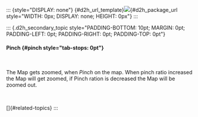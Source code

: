 ::: {style="DISPLAY: none"}
[](ms-xhelp:///?Id=d2h_url_template){#d2h_url_template}![](!package_url!){#d2h_package_url style="WIDTH: 0px; DISPLAY: none; HEIGHT: 0px"}
:::

::: {.d2h_secondary_topic style="PADDING-BOTTOM: 10pt; MARGIN: 0pt; PADDING-LEFT: 0pt; PADDING-RIGHT: 0pt; PADDING-TOP: 0pt"}
#### Pinch {#pinch style="tab-stops: 0pt"}

 

The Map gets zoomed, when *Pinch* on the map. When pinch ratio increased the Map will get zoomed, if Pinch ration is decreased the Map will be zoomed out.

 

[]{#related-topics}
:::
